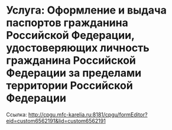 # Услуга: Оформление и выдача паспортов гражданина Российской Федерации, удостоверяющих личность гражданина Российской Федерации за пределами территории Российской Федерации

Ссылка: <http://cpgu.mfc-karelia.ru:8181/cpgu/formEditor?eid=custom6562191&lid=custom6562191>
